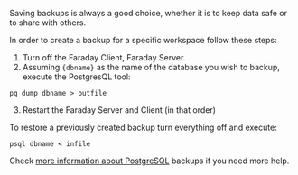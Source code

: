 Saving backups is always a good choice, whether it is to keep data safe or to share with others.

In order to create a backup for a specific workspace follow these steps:

1. Turn off the Faraday Client, Faraday Server.
2. Assuming `{dbname}` as the name of the database you wish to backup, execute the PostgresQL tool:
```
pg_dump dbname > outfile
```
3. Restart the Faraday Server and Client (in that order)

To restore a previously created backup turn everything off and execute:


```
psql dbname < infile

```

Check [more information about PostgreSQL](https://www.postgresql.org/docs/9.1/static/backup-dump.html) backups if you need more help.
